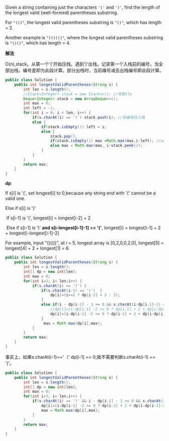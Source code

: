 Given a string containing just the characters `'('` and `')'`, find the length of the longest valid (well-formed) parentheses substring.

For `"(()"`, the longest valid parentheses substring is `"()"`, which has length = 2.

Another example is `")()())"`, where the longest valid parentheses substring is `"()()"`, which has length = 4.

**解法**

O(n),stack。从第一个'('开始压栈。遇到')'出栈。记录第一个入栈前的编号，当全部出栈，编号差即为此段计算。部分出栈时，当前编号减去出栈编号即此段计算。

```java
public class Solution {
    public int longestValidParentheses(String s) {
        int len = s.length();
        //Stack<Integer> stack = new Stack<>(); //导致tle
        Deque<Integer> stack = new ArrayDeque<>();
        int max = 0;
        int left = -1;
        for(int i = 0; i < len; i++) {
            if(s.charAt(i) == '(') stack.push(i); //将编号压入栈
            else {
                if(stack.isEmpty()) left = i;
                else {
                    stack.pop();
                    if(stack.isEmpty()) max =Math.max(max,i-left); //add: 判断栈为空
                    else max = Math.max(max, i-stack.peek());
                }
            }
        }
        return max;
    }
}
```

**dp**:

If s[i] is '(', set longest[i] to 0,because any string end with '(' cannot be a valid one.

Else if s[i] is ')'

​     If s[i-1] is '(', longest[i] = longest[i-2] + 2

​     Else if s[i-1] is ')' **and s[i-longest[i-1]-1] == '('**, longest[i] = longest[i-1] + 2 + longest[i-longest[i-1]-2]

For example, input "()(())", at i = 5, longest array is [0,2,0,0,2,0], longest[5] = longest[4] + 2 + longest[1] = 6.

```java
public class Solution {
    public int longestValidParentheses(String s) {
        int len = s.length();
        int[] dp = new int[len];
        int max = 0;
        for(int i=1; i< len;i++) {
            if(s.charAt(i) == ')') {
                if(s.charAt(i-1) == '(')  {
                    dp[i]=(i>=2 ? dp[i-2] + 2 : 2);
                }
                else if(i - dp[i-1] - 1 >= 0 && s.charAt(i-dp[i-1]-1) == '('){
                    //dp[i]=(i-dp[i-1] -2 >= 0 ? dp[i-1] + 2 + dp[i-dp[i-1]-2] : 0);
                    dp[i]=(i-dp[i-1] -2 >= 0 ? dp[i-1] + 2 + dp[i-dp[i-1]-2] : dp[i-1]+2);
                } 
                 max = Math.max(dp[i],max);
            }
        }
        return max;
    }
}
```

事实上，如果s.charAt(i-1)=='（' dp[i-1] == 0;故不需要判断s.charAt(i-1) == '('。

```java
public class Solution {
    public int longestValidParentheses(String s) {
        int len = s.length();
        int[] dp = new int[len];
        int max = 0;
        for(int i=1; i< len;i++) {
            if(s.charAt(i) == ')' && i - dp[i-1] - 1 >= 0 && s.charAt(i-dp[i-1]-1) == '(') {
                dp[i]=(i-dp[i-1] -2 >= 0 ? dp[i-1] + 2 + dp[i-dp[i-1]-2] : dp[i-1]+2);
                max = Math.max(dp[i],max);
            }
        }
        return max;
    }
}
```

